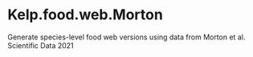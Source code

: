 # Kelp.food.web.Morton
Generate species-level food web versions using data from Morton et al. Scientific Data 2021
